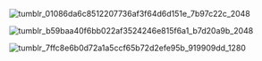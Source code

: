![tumblr_01086da6c8512207736af3f64d6d151e_7b97c22c_2048](https://github.com/gooicide/gooicide/assets/163074010/8807f5b7-e059-4d92-8f6c-05967d390c16)

![tumblr_b59baa40f6bb022af3524246e815f6a1_b7d20a9b_2048](https://github.com/gooicide/gooicide/assets/163074010/415a7780-a098-4e2b-ba35-cf5bdfe1bdd7)

![tumblr_7ffc8e6b0d72a1a5ccf65b72d2efe95b_919909dd_1280](https://github.com/gooicide/gooicide/assets/163074010/874b7759-132b-4120-a1bb-7744d4219033)

